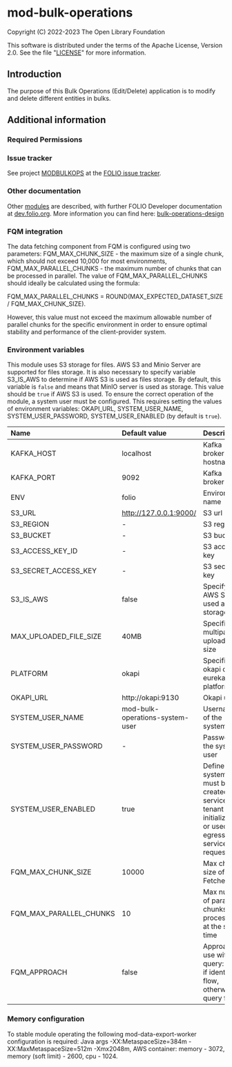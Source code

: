 # mod-bulk-operations

Copyright (C) 2022-2023 The Open Library Foundation

This software is distributed under the terms of the Apache License, Version 2.0. See the file "[LICENSE](LICENSE)" for more information.

## Introduction

The purpose of this Bulk Operations (Edit/Delete) application is to modify and delete different entities in bulks.

## Additional information

### Required Permissions

### Issue tracker

See project [MODBULKOPS](https://issues.folio.org/browse/MODBULKOPS)
at the [FOLIO issue tracker](https://dev.folio.org/guidelines/issue-tracker).

### Other documentation

Other [modules](https://dev.folio.org/source-code/#server-side) are described,
with further FOLIO Developer documentation at
[dev.folio.org](https://dev.folio.org/).
More information you can find here: [bulk-operations-design](https://wiki.folio.org/display/FOLIJET/Bulk+Operations+redesign)

### FQM integration
The data fetching component from FQM is configured using two parameters: FQM_MAX_CHUNK_SIZE - the maximum 
size of a single chunk, which should not exceed 10,000 for most environments, FQM_MAX_PARALLEL_CHUNKS - the maximum number 
of chunks that can be processed in parallel.  The value of FQM_MAX_PARALLEL_CHUNKS should ideally be calculated using the formula:

FQM_MAX_PARALLEL_CHUNKS = ROUND(MAX_EXPECTED_DATASET_SIZE / FQM_MAX_CHUNK_SIZE).

However, this value must not exceed the maximum allowable number of parallel chunks for the specific environment in order to ensure optimal 
stability and performance of the client-provider system.

### Environment variables
This module uses S3 storage for files. AWS S3 and Minio Server are supported for files storage.
It is also necessary to specify variable S3_IS_AWS to determine if AWS S3 is used as files storage. By default,
this variable is `false` and means that MinIO server is used as storage.
This value should be `true` if AWS S3 is used. To ensure the correct operation of the module, a system user must be
configured. This requires setting the values of environment variables: OKAPI_URL, SYSTEM_USER_NAME, SYSTEM_USER_PASSWORD,
SYSTEM_USER_ENABLED (by default is `true`).

| Name                       | Default value                   | Description                                                                                                 |
|:---------------------------|:--------------------------------|:------------------------------------------------------------------------------------------------------------|
| KAFKA_HOST                 | localhost                       | Kafka broker hostname                                                                                       |
| KAFKA_PORT                 | 9092                            | Kafka broker port                                                                                           |
| ENV                        | folio                           | Environment name                                                                                            |
| S3_URL                     | http://127.0.0.1:9000/          | S3 url                                                                                                      |
| S3_REGION                  | -                               | S3 region                                                                                                   |
| S3_BUCKET                  | -                               | S3 bucket                                                                                                   |
| S3_ACCESS_KEY_ID           | -                               | S3 access key                                                                                               |
| S3_SECRET_ACCESS_KEY       | -                               | S3 secret key                                                                                               |
| S3_IS_AWS                  | false                           | Specify if AWS S3 is used as files storage                                                                  |
| MAX_UPLOADED_FILE_SIZE     | 40MB                            | Specifies multipart upload file size                                                                        |
| PLATFORM                   | okapi                           | Specifies if okapi or eureka platform                                                                       |
| OKAPI_URL                  | http://okapi:9130               | Okapi url                                                                                                   |
| SYSTEM\_USER\_NAME         | mod-bulk-operations-system-user | Username of the system user                                                                                 |
| SYSTEM\_USER\_PASSWORD     | -                               | Password of the system user                                                                                 |
| SYSTEM\_USER\_ENABLED      | true                            | Defines if system user must be created at service tenant initialization or used for egress service requests |
| FQM\_MAX\_CHUNK\_SIZE      | 10000                           | Max chunk size of FQM Fetcher                                                                               |
| FQM\_MAX\_PARALLEL\_CHUNKS | 10                              | Max number of parallel chunks processed at the same time                                                    |
| FQM_APPROACH               | false                           | Approach to use with query: false if identifiers flow, otherwise query flow                                 |

### Memory configuration
To stable module operating the following mod-data-export-worker configuration is required: Java args -XX:MetaspaceSize=384m -XX:MaxMetaspaceSize=512m -Xmx2048m,
AWS container: memory - 3072, memory (soft limit) - 2600, cpu - 1024.